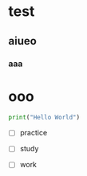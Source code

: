 # test
##  aiueo
### aaa
#  ooo

``` python
print("Hello World")
```

- [ ] practice
- [ ] study
- [ ] work

